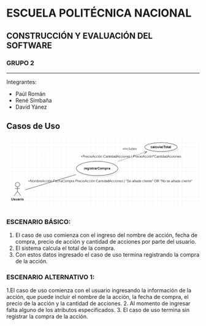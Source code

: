 # ESCUELA POLITÉCNICA NACIONAL

## CONSTRUCCIÓN Y EVALUACIÓN DEL SOFTWARE 


### GRUPO 2
---
Integrantes:

- Paúl Román
- René Simbaña
- David Yánez

## Casos de Uso

![Diagrama de Casos de Uso](assets/image.png)

### ESCENARIO BÁSICO:
1. El caso de uso comienza con el ingreso del nombre de acción, fecha de compra, precio de acción y cantidad de acciones por parte del usuario.
2. El sistema calcula el total de la compra.
3. Con estos datos ingresado el caso de uso termina registrando la compra de la acción.

### ESCENARIO ALTERNATIVO 1:

1.El caso de uso comienza con el usuario ingresando la información de la acción, que puede incluir el nombre de la acción, la fecha de compra, el precio de la acción y la cantidad de acciones.
2. Al momento de ingresar falta alguno de los atributos especificados.
3. El caso de uso termina sin registrar la compra de la acción.